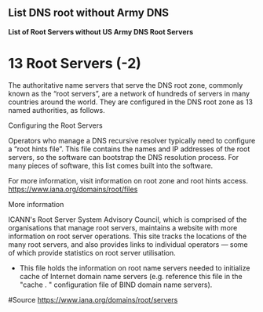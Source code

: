 ## List DNS root without Army DNS
******List of Root Servers without US Army DNS
Root Servers******



# 13 Root Servers (-2)
The authoritative name servers that serve the DNS root zone, 
commonly known as the “root servers”, are a network of hundreds of servers in many countries around the world. 
They are configured in the DNS root zone as 13 named authorities, as follows.

Configuring the Root Servers

Operators who manage a DNS recursive resolver typically need to configure a “root hints file”. 
This file contains the names and IP addresses of the root servers, so the software can bootstrap the DNS resolution process. 
For many pieces of software, this list comes built into the software.

For more information, visit information on root zone and root hints access.
https://www.iana.org/domains/root/files

More information

ICANN's Root Server System Advisory Council, which is comprised of the organisations that manage root servers,
maintains a website with more information on root server operations.
This site tracks the locations of the many root servers, and also provides links to individual operators
— some of which provide statistics on root server utilisation.

- This file holds the information on root name servers needed to initialize cache of Internet domain name servers
(e.g. reference this file in the "cache  .  <file>" configuration file of BIND domain name servers).

#Source  https://www.iana.org/domains/root/servers
